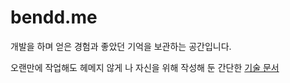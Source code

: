 # bendd.me

개발을 하며 얻은 경험과 좋았던 기억을 보관하는 공간입니다.

오랜만에 작업해도 헤메지 않게 나 자신을 위해 작성해 둔 간단한 [기술 문서](https://github.com/jaem1n207/bendd/blob/main/technical-document)
